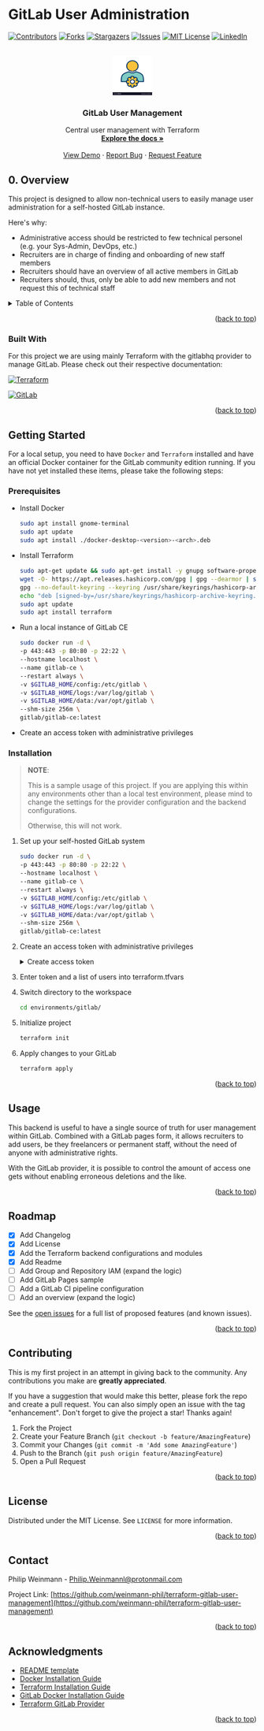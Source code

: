 <!-- DISCLAIMER -->
<!-- This README uses the template provided by 
*** [othneildrev](https://github.com/othneildrew/Best-README-Template/blob/master/README.md)
*** and is licensed under the MIT creative commons license. (2022-09-30)
*** Please support the channel.
-->
# GitLab User Administration
<!-- <a name="readme-top"></a> -->

<!-- PROJECT SHIELDS -->
<!--
*** I'm using markdown "reference style" links for readability.
*** Reference links are enclosed in brackets [ ] instead of parentheses ( ).
*** See the bottom of this document for the declaration of the reference variables
*** for contributors-url, forks-url, etc. This is an optional, concise syntax you may use.
*** https://www.markdownguide.org/basic-syntax/#reference-style-links
-->
[![Contributors][contributors-shield]][contributors-url]
[![Forks][forks-shield]][forks-url]
[![Stargazers][stars-shield]][stars-url]
[![Issues][issues-shield]][issues-url]
[![MIT License][license-shield]][license-url]
[![LinkedIn][linkedin-shield]][linkedin-url]

<!-- PROJECT LOGO -->
<br />
<div align="center">
  <a href="https://github.com/weinmann-phil/terraform-gitlab-user-management">
    <img src="img/usr-mgmt.png" alt="Logo" width="80" height="80">
  </a>

  <h3 align="center">GitLab User Management</h3>

  <p align="center">
    Central user management with Terraform 
    <br />
    <a href="https://github.com/weinmann-phil/terraform-gitlab-user-management"><strong>Explore the docs »</strong></a>
    <br />
    <br />
    <a href="https://github.com/weinmann-phil/terraform-gitlab-user-management">View Demo</a>
    ·
    <a href="https://github.com/weinmann-phil/terraform-gitlab-user-management/issues">Report Bug</a>
    ·
    <a href="https://github.com/weinmann-phil/terraform-gitlab-user-management/issues">Request Feature</a>
  </p>
</div>

<!-- OVERVIEW -->
## 0. Overview

This project is designed to allow non-technical users to easily manage user 
administration for a self-hosted GitLab instance.

Here's why:

* Administrative access should be restricted to few technical personel (e.g. your Sys-Admin, DevOps, etc.)
* Recruiters are in charge of finding and onboarding of new staff members
* Recruiters should have an overview of all active members in GitLab
* Recruiters should, thus, only be able to add new members and not request this of technical staff

<!-- TABLE OF CONTENTS -->
<details>
  <summary>Table of Contents</summary>
  <ol start="0">
    <li>
      <a href="#0.-overview">Overview</a>
      <ul>
        <li><a href="#built-with">Built With</a></li>
      </ul>
    </li>
    <li>
      <a href="#getting-started">Getting Started</a>
      <ul>
        <li><a href="#prerequisites">Prerequisites</a></li>
        <li><a href="#installation">Installation</a></li>
      </ul>
    </li>
    <li><a href="#usage">Usage</a></li>
    <li><a href="#roadmap">Roadmap</a></li>
    <li><a href="#contributing">Contributing</a></li>
    <li><a href="#license">License</a></li>
    <li><a href="#contact">Contact</a></li>
    <li><a href="#acknowledgments">Acknowledgments</a></li>
  </ol>
</details>

<p align="right">(<a href="#gitlab-user-administration">back to top</a>)</p>

<!-- Dependencies/technologies -->
### Built With

For this project we are using mainly Terraform with the gitlabhq provider to manage GitLab.
Please check out their respective documentation:

[![Terraform][Terraform]][Terraform-url]

[![GitLab][GitLab]][GitLab-url]

<p align="right">(<a href="#gitlab-user-administration">back to top</a>)</p>

<!-- GETTING STARTED -->
## Getting Started

For a local setup, you need to have `Docker` and `Terraform` installed and have
an official Docker container for the GitLab community edition running.
If you have not yet installed these items, please take the following steps:

### Prerequisites

* Install Docker

  ```sh
  sudo apt install gnome-terminal
  sudo apt update
  sudo apt install ./docker-desktop-<version>-<arch>.deb
  ```

* Install Terraform

  ```sh
  sudo apt-get update && sudo apt-get install -y gnupg software-properties-common
  wget -O- https://apt.releases.hashicorp.com/gpg | gpg --dearmor | sudo tee /usr/share/keyrings/hashicorp-archive-keyring.gpg
  gpg --no-default-keyring --keyring /usr/share/keyrings/hashicorp-archive-keyring.gpg --fingerprint
  echo "deb [signed-by=/usr/share/keyrings/hashicorp-archive-keyring.gpg] https://apt.releases.hashicorp.com $(lsb_release -cs) main" | sudo tee /etc/apt/sources.list.d/hashicorp.list
  sudo apt update
  sudo apt install terraform
  ```

* Run a local instance of GitLab CE

  ```sh
  sudo docker run -d \
  -p 443:443 -p 80:80 -p 22:22 \
  --hostname localhost \
  --name gitlab-ce \
  --restart always \
  -v $GITLAB_HOME/config:/etc/gitlab \
  -v $GITLAB_HOME/logs:/var/log/gitlab \
  -v $GITLAB_HOME/data:/var/opt/gitlab \
  --shm-size 256m \
  gitlab/gitlab-ce:latest
  ```

* Create an access token with administrative privileges

### Installation

> __NOTE__:
>
> This is a sample usage of this project.
> If you are applying this within any environments other than a local test environment,
> please mind to change the settings for the provider configuration and the backend
> configurations.
>
> Otherwise, this will not work.

1. Set up your self-hosted GitLab system

   ```sh
   sudo docker run -d \
   -p 443:443 -p 80:80 -p 22:22 \
   --hostname localhost \
   --name gitlab-ce \
   --restart always \
   -v $GITLAB_HOME/config:/etc/gitlab \
   -v $GITLAB_HOME/logs:/var/log/gitlab \
   -v $GITLAB_HOME/data:/var/opt/gitlab \
   --shm-size 256m \
   gitlab/gitlab-ce:latest
   ```

1. Create an access token with administrative privileges
   
   <details>
     <summary>Create access token</summary>

     ![create-access-token](./img/gitlab_access-token.png)

   </details>

1. Enter token and a list of users into terraform.tfvars

1. Switch directory to the workspace

   ```sh
   cd environments/gitlab/
   ```

1. Initialize project

   ```sh
   terraform init
   ```

1. Apply changes to your GitLab

   ```sh
   terraform apply
   ```

<p align="right">(<a href="#gitlab-user-administration">back to top</a>)</p>


<!-- USAGE EXAMPLES -->
## Usage

This backend is useful to have a single source of truth for user management within GitLab.
Combined with a GitLab pages form, it allows recruiters to add users, be they freelancers
or permanent staff, without the need of anyone with administrative rights.

With the GitLab provider, it is possible to control the amount of access one gets without
enabling erroneous deletions and the like.

<p align="right">(<a href="#gitlab-user-administration">back to top</a>)</p>


<!-- ROADMAP -->
## Roadmap

- [x] Add Changelog
- [x] Add License
- [x] Add the Terraform backend configurations and modules
- [x] Add Readme
- [ ] Add Group and Repository IAM (expand the logic)
- [ ] Add GitLab Pages sample
- [ ] Add a GitLab CI pipeline configuration
- [ ] Add an overview (expand the logic)
   
See the [open issues](https://github.com/weinmann-phil/terraform-gitlab-user-management/issues) for a full list of proposed features (and known issues).

<p align="right">(<a href="#gitlab-user-administration">back to top</a>)</p>


<!-- CONTRIBUTING -->
## Contributing

This is my first project in an attempt in giving back to the community.
Any contributions you make are **greatly appreciated**.

If you have a suggestion that would make this better, please fork the repo and create a pull request. 
You can also simply open an issue with the tag "enhancement".
Don't forget to give the project a star! Thanks again!

1. Fork the Project
1. Create your Feature Branch (`git checkout -b feature/AmazingFeature`)
1. Commit your Changes (`git commit -m 'Add some AmazingFeature'`)
1. Push to the Branch (`git push origin feature/AmazingFeature`)
1. Open a Pull Request

<p align="right">(<a href="#gitlab-user-administration">back to top</a>)</p>


<!-- LICENSE -->
## License

Distributed under the MIT License. See `LICENSE` for more information.

<p align="right">(<a href="#gitlab-user-administration">back to top</a>)</p>


<!-- CONTACT -->
## Contact

Philip Weinmann - Philip.Weinmannl@protonmail.com

Project Link: [https://github.com/weinmann-phil/terraform-gitlab-user-management](https://github.com/weinmann-phil/terraform-gitlab-user-management)

<p align="right">(<a href="#gitlab-user-administration">back to top</a>)</p>


<!-- ACKNOWLEDGMENTS -->
## Acknowledgments

* [README template](https://github.com/othneildrew/Best-README-Template)
* [Docker Installation Guide](https://docs.docker.com/engine/install/ubuntu)
* [Terraform Installation Guide](https://developer.hashicorp.com/terraform/tutorials/aws-get-started/install-cli)
* [GitLab Docker Installation Guide](https://docs.gitlab.com/ee/install/docker.html)
* [Terraform GitLab Provider](https://registry.terraform.io/providers/gitlabhq/gitlab/latest/docs)

<p align="right">(<a href="#readme-top">back to top</a>)</p>


<!-- MARKDOWN LINKS & IMAGES -->
<!-- https://www.markdownguide.org/basic-syntax/#reference-style-links -->
[contributors-shield]: https://img.shields.io/github/contributors/weinmann-phil/terraform-gitlab-user-management.svg?style=for-the-badge
[contributors-url]: https://github.com/weinmann-phil/terraform-gitlab-user-management/graphs/contributors
[forks-shield]: https://img.shields.io/github/forks/weinmann-phil/terraform-gitlab-user-management.svg?style=for-the-badge
[forks-url]: https://github.com/weinmann-phil/terraform-gitlab-user-management/network/members
[stars-shield]: https://img.shields.io/github/stars/weinmann-phil/terraform-gitlab-user-management.svg?style=for-the-badge
[stars-url]: https://github.com/weinmann-phil/terraform-gitlab-user-management/stargazers
[issues-shield]: https://img.shields.io/github/issues/weinmann-phil/terraform-gitlab-user-management.svg?style=for-the-badge
[issues-url]: https://github.com/weinmann-phil/terraform-gitlab-user-management/issues
[license-shield]: https://img.shields.io/github/license/weinmann-phil/terraform-gitlab-user-management.svg?style=for-the-badge
[license-url]: https://github.com/weinmann-phil/terraform-gitlab-user-management/blob/main/LICENSE
[linkedin-shield]: https://img.shields.io/badge/-LinkedIn-black.svg?style=for-the-badge&logo=linkedin&colorB=555
[linkedin-url]: https://linkedin.com/in/philipweinmann
[product-screenshot]: img/glab_user_mgmt_snapshot.png
[Terraform]: https://img.shields.io/badge/terraform-4A235A?style=for-the-badge&logo=terraform
[Terraform-url]: https://www.terraform.io/docs
[GitLab]: https://img.shields.io/badge/GitLab-FF8800?style=for-the-badge&logo=gitlab
[GitLab-url]: https://docs.gitlab.com/
